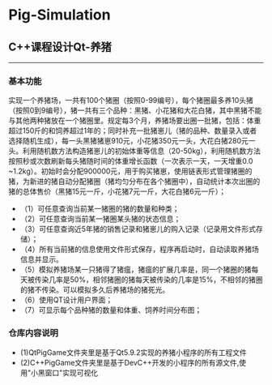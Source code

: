 # Pig-Simulation
## C++课程设计Qt-养猪
-----
### 基本功能
实现一个养猪场，一共有100个猪圈（按照0-99编号），每个猪圈最多养10头猪（按照0到9编号），猪一共有三个品种：黑猪、小花猪和大花白猪，其中黑猪不能与其他两种猪放在一个猪圈里。规定每3个月，养猪场要出圈一批猪，包括：体重超过150斤的和饲养超过1年的；同时补充一批猪崽儿（猪的品种、数量录入或者选择随机生成），每一头黑猪猪崽910元，小花猪350元一头，大花白猪280元一头。利用随机数方法构造猪崽儿的初始体重等信息（20-50kg），利用随机数方法按照秒或次数刷新每头猪随时间的体重增长函数（一次表示一天，一天增重0.0 ~1.2kg）。初始时会分配900000元，用于购买猪崽，使用链表形式管理猪圈的猪，为新进的猪自动分配猪圈（猪均匀分布在各个猪圈中），自动统计本次出圈的猪的总体售价（黑猪15元一斤，小花猪7元一斤，大花白猪6元一斤）；
* （1）可任意查询当前某一猪圈的猪的数量和种类；
* （2）可任意查询当前某一猪圈某头猪的状态信息； 
* （3）可任意查询近5年猪的销售记录和猪崽儿的购入记录（记录用文件形式存储）；
 * （4）所有当前猪的信息使用文件形式保存，程序再启动时，自动读取养猪场信息并显示。
 * （5）模拟养猪场某一只猪得了猪瘟，猪瘟的扩展几率是，同一个猪圈的猪每天被传染几率是50%，相邻猪圈的猪每天被传染的几率是15%，不相邻的猪圈的猪不传染。可以模拟多久后养猪场的猪死光。 
* （6）使用QT设计用户界面；
 * （7）可显示每个品种猪的数量和体重、饲养时间分布图；
 
### 仓库内容说明
* (1)QtPigGame文件夹里是基于Qt5.9.2实现的养猪小程序的所有工程文件
* (2)C++PigGame文件夹里是基于DevC++开发的小程序的所有源文件,使用"小黑窗口"实现可视化
